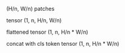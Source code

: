 (H/n, W/n) patches

tensor (1, n, H/n, W/n)

flattened tensor (1, n, H/n * W/n)

concat with cls token tensor (1, n, H/n * W/n)